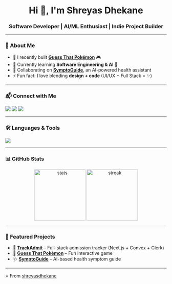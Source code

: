 <h1 align="center">Hi 👋, I'm Shreyas Dhekane</h1>
<h3 align="center">Software Developer | AI/ML Enthusiast | Indie Project Builder</h3>

---

### 🚀 About Me
- 🔭 I recently built **[Guess That Pokémon](https://shreyasdhekane.github.io/guess-that-pokemon/)** 🎮  
- 🌱 Currently learning **Software Engineering & AI** 🤖  
- 👯 Collaborating on **[SymptoGuide](https://github.com/shreyasdhekane/SymptoGuide)**, an AI-powered health assistant  
- ⚡ Fun fact: I love blending **design + code** (UI/UX + Full Stack = ✨)  

---

### 📬 Connect with Me
<p align="left">
  <a href="https://linkedin.com/in/shreyasdhekane" target="_blank"><img src="https://img.shields.io/badge/-Shreyas%20Dhekane-blue?logo=Linkedin&logoColor=white" /></a>
  <a href="mailto:dhekaneshreyas@example.com"><img src="https://img.shields.io/badge/Email-Contact%20Me-red?logo=gmail&logoColor=white" /></a>
  <a href="https://shreyasdhekane.github.io"><img src="https://img.shields.io/badge/Portfolio-Visit%20Site-green?logo=google-chrome&logoColor=white" /></a>
</p>

---

### 🛠️ Languages & Tools
<p align="left">
  <img src="https://skillicons.dev/icons?i=python,js,react,nextjs,tailwind,mysql,git,linux,figma,blender,ai,ps" />
</p>

---

### 📊 GitHub Stats
<p align="center">
  <img src="https://github-readme-stats.vercel.app/api?username=shreyasdhekane&show_icons=true&theme=tokyonight" alt="stats" height="160"/>
  <img src="https://github-readme-streak-stats.herokuapp.com/?user=shreyasdhekane&theme=tokyonight" alt="streak" height="160"/>
</p>

---

### 🌟 Featured Projects
- 🎯 **[TrackAdmit](https://github.com/shreyasdhekane/trackadmit)** – Full-stack admission tracker (Next.js + Convex + Clerk)  
- 🧩 **[Guess That Pokémon](https://shreyasdhekane.github.io/guess-that-pokemon/)** – Fun interactive game  
- 🩺 **[SymptoGuide](https://github.com/shreyasdhekane/SymptoGuide)** – AI-based health symptom guide  

---

⭐️ From [shreyasdhekane](https://github.com/shreyasdhekane)
